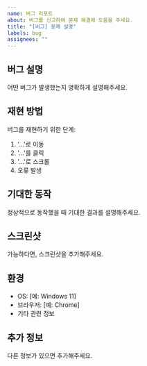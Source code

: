 ```yaml
---
name: 버그 리포트
about: 버그를 신고하여 문제 해결에 도움을 주세요.
title: "[버그] 문제 설명"
labels: bug
assignees: ""
---
```


## 버그 설명

어떤 버그가 발생했는지 명확하게 설명해주세요.

## 재현 방법

버그를 재현하기 위한 단계:

1. '...'로 이동
2. '...'를 클릭
3. '...'로 스크롤
4. 오류 발생

## 기대한 동작

정상적으로 동작했을 때 기대한 결과를 설명해주세요.

## 스크린샷

가능하다면, 스크린샷을 추가해주세요.

## 환경

- OS: [예: Windows 11]
- 브라우저: [예: Chrome]
- 기타 관련 정보

## 추가 정보

다른 정보가 있으면 추가해주세요.
